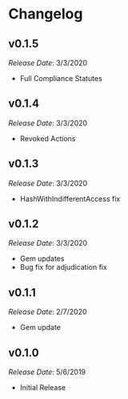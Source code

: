 # Changelog

## v0.1.5

*Release Date*: 3/3/2020

- Full Compliance Statutes

## v0.1.4

*Release Date*: 3/3/2020

- Revoked Actions

## v0.1.3

*Release Date*: 3/3/2020

- HashWithIndifferentAccess fix

## v0.1.2

*Release Date*: 3/3/2020

- Gem updates
- Bug fix for adjudication fix

## v0.1.1

*Release Date*: 2/7/2020

- Gem update

## v0.1.0

*Release Date*: 5/6/2019

- Initial Release
